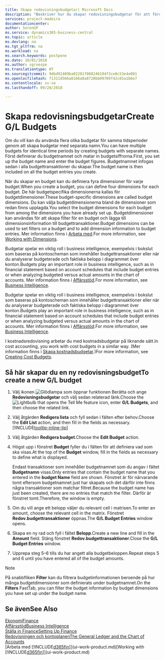 ```yaml
---
title: Skapa redovisningsbudgetar| Microsoft Docs
description: "Beskriver hur du skapar redovisningsbudgetar för att förutse olika ekonomiska aktiviteter och koppla dimensioner för affärssystemet."
services: project-madeira
documentationcenter: 
author: SorenGP
ms.service: dynamics365-business-central
ms.topic: article
ms.devlang: na
ms.tgt_pltfrm: na
ms.workload: na
ms.search.keywords: postpone
ms.date: 10/01/2018
ms.author: sgroespe
ms.translationtype: HT
ms.sourcegitcommit: 9dbd92409ba02281f008246194f3ce0c53e4e001
ms.openlocfilehash: f1311d566a8166a8a8720bb09789f42c65a1b6e7
ms.contentlocale: sv-se
ms.lasthandoff: 09/28/2018

---
```

# <a name="create-gl-budgets"></a><span data-ttu-id="a9d5a-103">Skapa redovisningsbudgetar</span><span class="sxs-lookup"><span data-stu-id="a9d5a-103">Create G/L Budgets</span></span>
<span data-ttu-id="a9d5a-104">Om du vill kan du använda flera olika budgetar för samma tidsperioder genom att skapa budgetar med separata namn.</span><span class="sxs-lookup"><span data-stu-id="a9d5a-104">You can have multiple budgets for identical time periods by creating budgets with separate names.</span></span> <span data-ttu-id="a9d5a-105">Först definierar du budgetnamnet och matar in budgetsiffrorna.</span><span class="sxs-lookup"><span data-stu-id="a9d5a-105">First, you set up the budget name and enter the budget figures.</span></span> <span data-ttu-id="a9d5a-106">Budgetnamnet infogas sedan i alla budgettransaktioner du skapar.</span><span class="sxs-lookup"><span data-stu-id="a9d5a-106">The budget name is then included on all the budget entries you create.</span></span>  

 <span data-ttu-id="a9d5a-107">När du skapar en budget kan du definiera fyra dimensioner för varje budget.</span><span class="sxs-lookup"><span data-stu-id="a9d5a-107">When you create a budget, you can define four dimensions for each budget.</span></span> <span data-ttu-id="a9d5a-108">De här budgetspecifika dimensionerna kallas för budgetdimensioner.</span><span class="sxs-lookup"><span data-stu-id="a9d5a-108">These budget-specific dimensions are called budget dimensions.</span></span> <span data-ttu-id="a9d5a-109">Du kan välja budgetdimensionerna bland de dimensioner som redan finns upplagda.</span><span class="sxs-lookup"><span data-stu-id="a9d5a-109">You select the budget dimensions for each budget from among the dimensions you have already set up.</span></span> <span data-ttu-id="a9d5a-110">Budgetdimensioner kan användas för att skapa filter för en budget och lägga till dimensionsinformation till budgettransaktioner.</span><span class="sxs-lookup"><span data-stu-id="a9d5a-110">Budget dimensions can be used to set filters on a budget and to add dimension information to budget entries.</span></span> <span data-ttu-id="a9d5a-111">Mer information finns i [Arbeta med](finance-dimensions.md).</span><span class="sxs-lookup"><span data-stu-id="a9d5a-111">For more information, see [Working with Dimensions](finance-dimensions.md).</span></span>

 <span data-ttu-id="a9d5a-112">Budgetar spelar en viktig roll i business intelligence, exempelvis i bokslut som baseras på kontoscheman som innehåller budgettransaktioner eller när du analyserar budgeterade och faktiska belopp i diagrammet över konton.</span><span class="sxs-lookup"><span data-stu-id="a9d5a-112">Budgets play an important role in business intelligence, such as in financial statement based on account schedules that include budget entries or when analyzing budgeted versus actual amounts in the chart of accounts.</span></span> <span data-ttu-id="a9d5a-113">Mer information finns i [Affärsstöd](bi.md).</span><span class="sxs-lookup"><span data-stu-id="a9d5a-113">For more information, see [Business Intelligence](bi.md).</span></span>

 <span data-ttu-id="a9d5a-114">Budgetar spelar en viktig roll i business intelligence, exempelvis i bokslut som baseras på kontoscheman som innehåller budgettransaktioner eller när du analyserar budgeterade och faktiska belopp i diagrammet över konton.</span><span class="sxs-lookup"><span data-stu-id="a9d5a-114">Budgets play an important role in business intelligence, such as in financial statement based on account schedules that include budget entries or when analyzing budgeted versus actual amounts in the chart of accounts.</span></span> <span data-ttu-id="a9d5a-115">Mer information finns i [Affärsstöd](bi.md).</span><span class="sxs-lookup"><span data-stu-id="a9d5a-115">For more information, see [Business Intelligence](bi.md).</span></span>

<span data-ttu-id="a9d5a-116">I kostnadsredovisning arbetar du med kostnadsbudgetar på liknande sätt.</span><span class="sxs-lookup"><span data-stu-id="a9d5a-116">In cost accounting, you work with cost budgets in a similar way.</span></span> <span data-ttu-id="a9d5a-117">(Mer information finns i [Skapa kostnadsbudgetar](finance-create-cost-budgets.md).)</span><span class="sxs-lookup"><span data-stu-id="a9d5a-117">For more information, see [Creating Cost Budgets](finance-create-cost-budgets.md).</span></span>    

## <a name="to-create-a-new-gl-budget"></a><span data-ttu-id="a9d5a-118">Så här skapar du en ny redovisningsbudget</span><span class="sxs-lookup"><span data-stu-id="a9d5a-118">To create a new G/L budget</span></span>  
1. <span data-ttu-id="a9d5a-119">Välj ikonen ![Glödlampa som öppnar funktionen Berätta](media/ui-search/search_small.png "Glödlampa som öppnar funktionen Berätta") och ange **Redovisningsbudgetar** och välj sedan relaterad länk.</span><span class="sxs-lookup"><span data-stu-id="a9d5a-119">Choose the ![Lightbulb that opens the Tell Me feature](media/ui-search/search_small.png "Tell me what you want to do") icon, enter **G/L Budgets**, and then choose the related link.</span></span>  
2. <span data-ttu-id="a9d5a-120">Välj åtgärden **Redigera lista** och fyll sedan i fälten efter behov.</span><span class="sxs-lookup"><span data-stu-id="a9d5a-120">Choose the **Edit List** action, and then fill in the fields as necessary.</span></span> [!INCLUDE[tooltip-inline-tip](includes/tooltip-inline-tip_md.md)]  
3. <span data-ttu-id="a9d5a-121">Välj åtgärden **Redigera budget**.</span><span class="sxs-lookup"><span data-stu-id="a9d5a-121">Choose the **Edit Budget** action.</span></span>
4. <span data-ttu-id="a9d5a-122">Högst upp i fönstret **Budget** fyller du i fälten för att definiera vad som ska visas.</span><span class="sxs-lookup"><span data-stu-id="a9d5a-122">At the top of the **Budget** window, fill in the fields as necessary to define what is displayed.</span></span>  

    <span data-ttu-id="a9d5a-123">Endast transaktioner som innehåller budgetnamnet som du angav i fältet **Budgetnamn** visas.</span><span class="sxs-lookup"><span data-stu-id="a9d5a-123">Only entries that contain the budget name that you entered in the **budget Name** field are shown.</span></span> <span data-ttu-id="a9d5a-124">Fönstret är för närvarande tomt eftersom budgetnamnet just har skapats och det därför inte finns några transaktioner som matchar filtret.</span><span class="sxs-lookup"><span data-stu-id="a9d5a-124">Because the budget name has just been created, there are no entries that match the filter.</span></span> <span data-ttu-id="a9d5a-125">Därför är fönstret tomt.</span><span class="sxs-lookup"><span data-stu-id="a9d5a-125">Therefore, the window is empty.</span></span>  
5. <span data-ttu-id="a9d5a-126">Om du vill ange ett belopp väljer du relevant cell i matrisen.</span><span class="sxs-lookup"><span data-stu-id="a9d5a-126">To enter an amount, choose the relevant cell in the matrix.</span></span> <span data-ttu-id="a9d5a-127">Fönstret **Redov.budgettransaktioner** öppnas.</span><span class="sxs-lookup"><span data-stu-id="a9d5a-127">The **G/L Budget Entries** window opens.</span></span>  
6. <span data-ttu-id="a9d5a-128">Skapa en ny rad och fyll i fältet **Belopp**.</span><span class="sxs-lookup"><span data-stu-id="a9d5a-128">Create a new line and fill in the **Amount** field.</span></span> <span data-ttu-id="a9d5a-129">Stäng fönstret **Redov.budgettransaktioner**.</span><span class="sxs-lookup"><span data-stu-id="a9d5a-129">Close the **G/L Budget Entries** window.</span></span>  
7. <span data-ttu-id="a9d5a-130">Upprepa steg 5–6 tills du har angett alla budgetbeloppen.</span><span class="sxs-lookup"><span data-stu-id="a9d5a-130">Repeat steps 5 and 6 until you have entered all of the budget amounts.</span></span>  

> [!NOTE]  
>  <span data-ttu-id="a9d5a-131">På snabbfliken **Filter** kan du filtrera budgetinformationen beroende på hur många budgetdimensioner som definierats under budgetnamnet.</span><span class="sxs-lookup"><span data-stu-id="a9d5a-131">On the **Filters** FastTab, you can filter the budget information by budget dimensions you have set up under the budget name.</span></span>   

## <a name="see-also"></a><span data-ttu-id="a9d5a-132">Se även</span><span class="sxs-lookup"><span data-stu-id="a9d5a-132">See Also</span></span>
[<span data-ttu-id="a9d5a-133">Ekonomi</span><span class="sxs-lookup"><span data-stu-id="a9d5a-133">Finance</span></span>](finance.md)  
[<span data-ttu-id="a9d5a-134">Affärsstöd</span><span class="sxs-lookup"><span data-stu-id="a9d5a-134">Business Intelligence</span></span>](bi.md)  
[<span data-ttu-id="a9d5a-135">Ställa in Finance</span><span class="sxs-lookup"><span data-stu-id="a9d5a-135">Setting Up Finance</span></span>](finance-setup-finance.md)  
[<span data-ttu-id="a9d5a-136">Redovisningen och kontoplanen</span><span class="sxs-lookup"><span data-stu-id="a9d5a-136">The General Ledger and the Chart of Accounts</span></span>](finance-general-ledger.md)  
<span data-ttu-id="a9d5a-137">[Arbeta med [!INCLUDE[d365fin](includes/d365fin_md.md)]](ui-work-product.md)</span><span class="sxs-lookup"><span data-stu-id="a9d5a-137">[Working with [!INCLUDE[d365fin](includes/d365fin_md.md)]](ui-work-product.md)</span></span>  

